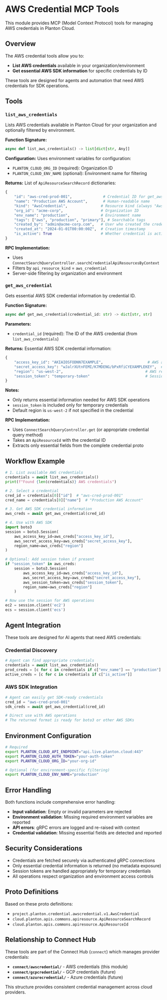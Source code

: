 # AWS Credential MCP Tools

This module provides MCP (Model Context Protocol) tools for managing AWS credentials in Planton Cloud.

## Overview

The AWS credential tools allow you to:
- **List AWS credentials** available in your organization/environment
- **Get essential AWS SDK information** for specific credentials by ID

These tools are designed for agents and automation that need AWS credentials for SDK operations.

## Tools

### `list_aws_credentials`

Lists AWS credentials available in Planton Cloud for your organization and optionally filtered by environment.

**Function Signature:**
```python
async def list_aws_credentials() -> list[dict[str, Any]]
```

**Configuration:**
Uses environment variables for configuration:
- `PLANTON_CLOUD_ORG_ID` (required): Organization ID
- `PLANTON_CLOUD_ENV_NAME` (optional): Environment name for filtering

**Returns:**
List of `ApiResourceSearchRecord` dictionaries:

```python
{
    "id": "aws-cred-prod-001",              # Credential ID for get_aws_credential()
    "name": "Production AWS Account",       # Human-readable name
    "kind": "AwsCredential",               # Resource kind (always "AwsCredential")
    "org_id": "acme-corp",                 # Organization ID
    "env_name": "production",              # Environment name
    "tags": ["aws", "production", "primary"], # Searchable tags
    "created_by": "admin@acme-corp.com",   # User who created the credential
    "created_at": "2024-01-01T00:00:00Z",  # Creation timestamp
    "is_active": True                      # Whether credential is active
}
```

**RPC Implementation:**
- Uses `ConnectSearchQueryController.searchCredentialApiResourcesByContext`
- Filters by `api_resource_kind` = `aws_credential`
- Server-side filtering by organization and environment

### `get_aws_credential`

Gets essential AWS SDK credential information by credential ID.

**Function Signature:**
```python
async def get_aws_credential(credential_id: str) -> dict[str, str]
```

**Parameters:**
- `credential_id` (required): The ID of the AWS credential (from `list_aws_credentials`)

**Returns:**
Essential AWS SDK credential information:

```python
{
    "access_key_id": "AKIAIOSFODNN7EXAMPLE",                    # AWS access key ID
    "secret_access_key": "wJalrXUtnFEMI/K7MDENG/bPxRfiCYEXAMPLEKEY",  # AWS secret access key
    "region": "us-west-2",                                     # AWS region
    "session_token": "temporary-token"                         # Session token (if available)
}
```

**Notes:**
- Only returns essential information needed for AWS SDK operations
- `session_token` is included only for temporary credentials
- Default region is `us-west-2` if not specified in the credential

**RPC Implementation:**
- Uses `ConnectSearchQueryController.get` (or appropriate credential query method)
- Takes an `ApiResourceId` with the credential ID
- Extracts only essential fields from the complete credential proto

## Workflow Example

```python
# 1. List available AWS credentials
credentials = await list_aws_credentials()
print(f"Found {len(credentials)} AWS credentials")

# 2. Select a credential
cred_id = credentials[0]["id"]  # "aws-cred-prod-001"
cred_name = credentials[0]["name"]  # "Production AWS Account"

# 3. Get AWS SDK credential information
aws_creds = await get_aws_credential(cred_id)

# 4. Use with AWS SDK
import boto3
session = boto3.Session(
    aws_access_key_id=aws_creds["access_key_id"],
    aws_secret_access_key=aws_creds["secret_access_key"],
    region_name=aws_creds["region"]
)

# Optional: Add session token if present
if "session_token" in aws_creds:
    session = boto3.Session(
        aws_access_key_id=aws_creds["access_key_id"],
        aws_secret_access_key=aws_creds["secret_access_key"],
        aws_session_token=aws_creds["session_token"],
        region_name=aws_creds["region"]
    )

# Now use the session for AWS operations
ec2 = session.client('ec2')
ecs = session.client('ecs')
```

## Agent Integration

These tools are designed for AI agents that need AWS credentials:

### Credential Discovery
```python
# Agent can find appropriate credentials
credentials = await list_aws_credentials()
prod_creds = [c for c in credentials if c["env_name"] == "production"]
active_creds = [c for c in credentials if c["is_active"]]
```

### AWS SDK Integration
```python
# Agent can easily get SDK-ready credentials
cred_id = "aws-cred-prod-001"
sdk_creds = await get_aws_credential(cred_id)

# Direct use with AWS operations
# The returned format is ready for boto3 or other AWS SDKs
```

## Environment Configuration

```bash
# Required
export PLANTON_CLOUD_API_ENDPOINT="api.live.planton.cloud:443"
export PLANTON_CLOUD_AUTH_TOKEN="your-auth-token"
export PLANTON_CLOUD_ORG_ID="your-org-id"

# Optional (for environment-specific filtering)
export PLANTON_CLOUD_ENV_NAME="production"
```

## Error Handling

Both functions include comprehensive error handling:
- **Input validation**: Empty or invalid parameters are rejected
- **Environment validation**: Missing required environment variables are reported
- **API errors**: gRPC errors are logged and re-raised with context
- **Credential validation**: Missing essential fields are detected and reported

## Security Considerations

- Credentials are fetched securely via authenticated gRPC connections
- Only essential credential information is returned (no metadata exposure)
- Session tokens are handled appropriately for temporary credentials
- All operations respect organization and environment access controls

## Proto Definitions

Based on these proto definitions:
- `project.planton.credential.awscredential.v1.AwsCredential`
- `cloud.planton.apis.commons.apiresource.ApiResourceSearchRecord`
- `cloud.planton.apis.commons.apiresource.ApiResourceId`

## Relationship to Connect Hub

These tools are part of the Connect Hub (`connect`) which manages provider credentials:
- **`connect/awscredential/`** - AWS credentials (this module)
- **`connect/gcpcredential/`** - GCP credentials (future)
- **`connect/azurecredential/`** - Azure credentials (future)

This structure provides consistent credential management across cloud providers.